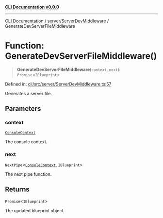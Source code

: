 [**CLI Documentation v0.0.0**](../../../README.md)

***

[CLI Documentation](../../../modules.md) / [server/ServerDevMiddleware](../README.md) / GenerateDevServerFileMiddleware

# Function: GenerateDevServerFileMiddleware()

> **GenerateDevServerFileMiddleware**(`context`, `next`): `Promise`\<`IBlueprint`\>

Defined in: [cli/src/server/ServerDevMiddleware.ts:57](https://github.com/stonemjs/cli/blob/9e518a2b8256b5ebc9e0e69a80ac84eb1fb59bf9/src/server/ServerDevMiddleware.ts#L57)

Generates a server file.

## Parameters

### context

[`ConsoleContext`](../../../declarations/interfaces/ConsoleContext.md)

The console context.

### next

`NextPipe`\<[`ConsoleContext`](../../../declarations/interfaces/ConsoleContext.md), `IBlueprint`\>

The next pipe function.

## Returns

`Promise`\<`IBlueprint`\>

The updated blueprint object.
